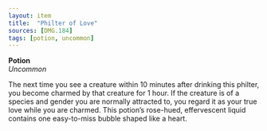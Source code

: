 ```yaml
---
layout: item
title:  "Philter of Love"
sources: [DMG.184]
tags: [potion, uncommon]
---
```


**Potion**  
*Uncommon*

The next time you see a creature within 10 minutes after drinking this philter, you become charmed by that creature for 1 hour. If the creature is of a species and gender you are normally attracted to, you regard it as your true love while you are charmed. This potion’s rose-hued, effervescent liquid contains one easy-to-miss bubble shaped like a heart.